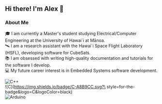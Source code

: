 ## Hi there! I'm Alex 👋

### About Me

🎓 I am currently a Master's student studying Electrical/Computer Engineering 
at the University of Hawai\`i at Mānoa.\
🛰 I am a research assistant with the Hawai\`i Space Flight Laboratory (HSFL),
developing software for CubeSats.\
📚 I am obsessed with writing high-quality documentation and tutorials for the 
software I develop.\
💻 My future career interest is in Embedded Systems software development.

![C++](https://img.shields.io/badge/C++-00599C.svg?style=for-the-badge&logo=C++&logoColor=white)\
![C](https://img.shields.io/badge/C-A8B9CC.svg?\
style=for-the-badge&logo=C&logoColor=black)\
![Arduino](https://img.shields.io/badge/Arduino-00878F.svg?style=for-the-badge&logo=Arduino&logoColor=white)


<!--
**montoyaoa/montoyaoa** is a ✨ _special_ ✨ repository because its `README.md` (this file) appears on your GitHub profile.

Here are some ideas to get you started:

- 🔭 I’m currently working on ...
- 🌱 I’m currently learning ...
- 👯 I’m looking to collaborate on ...
- 🤔 I’m looking for help with ...
- 💬 Ask me about ...
- 📫 How to reach me: ...
- 😄 Pronouns: ...
- ⚡ Fun fact: ...
-->
